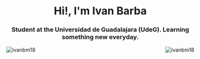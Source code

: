 <h1 align="center">Hi!, I'm Ivan Barba</h1>
<h3 align="center">Student at the Universidad de Guadalajara (UdeG). Learning something new everyday.</h3>


<p><img align="left" src="https://github-readme-stats.vercel.app/api/top-langs?username=ivanbm18&show_icons=true&locale=en&layout=compact" alt="ivanbm18" /></p>

<p>&nbsp;<img align="right" src="https://github-readme-stats.vercel.app/api?username=ivanbm18&show_icons=true&locale=en" alt="ivanbm18" /></p>

